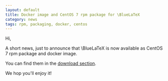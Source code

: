 ```yaml
---
layout: default
title: Docker image and CentOS 7 rpm package for \BlueLaTeX
category: news
tags: rpm, packaging, docker, centos
---
```


Hi,

A short news, just to announce that \BlueLaTeX is now available as CentOS 7 rpm package and docker image.

You can find them in the [download section](/download/).

We hop you'll enjoy it!
